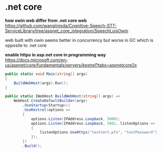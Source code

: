 # .net core

**how owin web differ from .net core web**
https://github.com/wangjinisda/Cognitive-Speech-STT-ServiceLibrary/tree/aspnet_core_integration/SpeechLuisOwin  

web built with owin seems better in concurrency but worse in GC which is opposite to .net core


**enable https in asp.net core in programming way**  
https://docs.microsoft.com/en-us/aspnet/core/fundamentals/servers/kestrel?tabs=aspnetcore2x  

```csharp
public static void Main(string[] args)
{
    BuildWebHost(args).Run();
}

public static IWebHost BuildWebHost(string[] args) =>
    WebHost.CreateDefaultBuilder(args)
        .UseStartup<Startup>()
        .UseKestrel(options =>
        {
            options.Listen(IPAddress.Loopback, 5000);
            options.Listen(IPAddress.Loopback, 5001, listenOptions =>
            {
                listenOptions.UseHttps("testCert.pfx", "testPassword");
            });
        })
        .Build();
```
